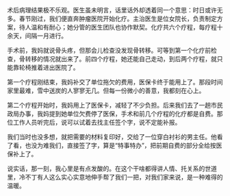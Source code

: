 术后病理结果极不乐观。医生虽未明言，话里话外却透着同一个意思：时日或许无多。春节刚过，我们便直奔肿瘤医院开始化疗。主治医生是位女院长，负责制定方案，待人温和有耐心；她分管的医生团队也协作默契。化疗共六个疗程，每疗程十余天，间隔一月进行。

手术前，我妈就说骨头疼，但那会儿检查没发现骨转移。可等到第一个化疗前检查，骨转移的情况就出来了。前四个疗程，她还能自己走动，到后两个疗程，就只能靠轮椅推着进出医院了。

第一个疗程刚结束，我妈补交了单位拖欠的费用，医保卡终于能用上了。那段时间家里最难，雪中送炭的人寥寥无几。但每一份微小的善意，我都刻在心上。

第二个疗程开始时，我妈用上了医保卡，减轻了不少负担。后来我们去了一趟市民政局办事，我妈提到她单位欠费停了医保，手术和前几个疗程的化疗都是自费。那位工作人员听完后，说可以试着去找主任签个字，说不定能补报。

我们当时也没多想，就把需要的材料复印好，交给了一位穿白衬衫的男主任。他看了看，也没为难我们，直接签了字，算是“特事特办”，把前期自费的部分全给按医保补上了。

说实话，那一刻，我心里是有点发酸的。在这个干啥都得讲人情、托关系的世道里，冷不丁有人这么实心实意地伸手帮了我们一把，对我们家来说，是一种难得的温暖。